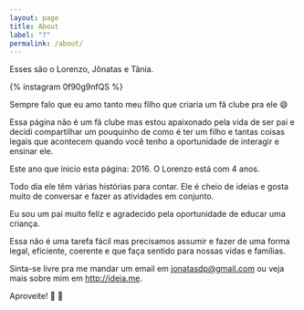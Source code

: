 ```yaml
---
layout: page
title: About
label: "?"
permalink: /about/
---
```


Esses são o Lorenzo, Jônatas e Tânia.

{% instagram 0f90g9nfQS %}

Sempre falo que eu amo tanto meu filho que criaria um fã clube pra ele :smile:

Essa página não é um fã clube mas estou apaixonado pela vida de ser pai e decidi
compartilhar um pouquinho de como é ter um filho e tantas coisas
legais que acontecem quando você tenho a oportunidade de interagir e ensinar ele.

Este ano que inicio esta página: 2016. O Lorenzo está com 4 anos.

Todo dia ele têm várias histórias para contar. Ele é cheio de ideias e gosta
muito de conversar e fazer as atividades em conjunto.

Eu sou um pai muito feliz e agradecido pela oportunidade de educar uma criança.

Essa não é uma tarefa fácil mas precisamos assumir e fazer de uma forma legal,
eficiente, coerente e que faça sentido para nossas vidas e famílias.

Sinta-se livre pra me mandar um email em jonatasdp@gmail.com ou veja mais sobre
mim em http://ideia.me.

Aproveite! :cake: :tea:


